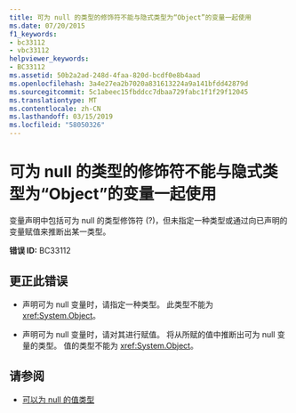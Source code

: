 ```yaml
---
title: 可为 null 的类型的修饰符不能与隐式类型为“Object”的变量一起使用
ms.date: 07/20/2015
f1_keywords:
- bc33112
- vbc33112
helpviewer_keywords:
- BC33112
ms.assetid: 50b2a2ad-248d-4faa-820d-bcdf0e8b4aad
ms.openlocfilehash: 3a4e27ea2b7020a831613224a9a141bfdd42879d
ms.sourcegitcommit: 5c1abeec15fbddcc7dbaa729fabc1f1f29f12045
ms.translationtype: MT
ms.contentlocale: zh-CN
ms.lasthandoff: 03/15/2019
ms.locfileid: "58050326"
---
```

# <a name="nullable-modifier-cannot-be-used-with-a-variable-whose-implicit-type-is-object"></a>可为 null 的类型的修饰符不能与隐式类型为“Object”的变量一起使用
变量声明中包括可为 null 的类型修饰符 (?)，但未指定一种类型或通过向已声明的变量赋值来推断出某一类型。  
  
 **错误 ID:** BC33112  
  
## <a name="to-correct-this-error"></a>更正此错误  
  
-   声明可为 null 变量时，请指定一种类型。 此类型不能为 <xref:System.Object>。  
  
-   声明可为 null 变量时，请对其进行赋值。 将从所赋的值中推断出可为 null 变量的类型。 值的类型不能为 <xref:System.Object>。  
  
## <a name="see-also"></a>请参阅

- [可以为 null 的值类型](../../visual-basic/programming-guide/language-features/data-types/nullable-value-types.md)
